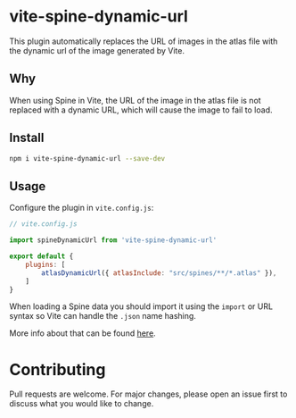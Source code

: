 # vite-spine-dynamic-url

This plugin automatically replaces the URL of images in the atlas file with the dynamic url of the image generated by Vite.

## Why

When using Spine in Vite, the URL of the image in the atlas file is not replaced with a dynamic URL, which will cause the image to fail to load.

## Install

```bash
npm i vite-spine-dynamic-url --save-dev
```

## Usage

Configure the plugin in `vite.config.js`:

```js
// vite.config.js

import spineDynamicUrl from 'vite-spine-dynamic-url'

export default {
    plugins: [
        atlasDynamicUrl({ atlasInclude: "src/spines/**/*.atlas" }),
    ]
}
```

When loading a Spine data you should import it using the `import` or URL syntax so Vite can handle the `.json` name hashing.

More info about that can be found [here](https://vitejs.dev/guide/assets).

# Contributing

Pull requests are welcome. For major changes, please open an issue first to discuss what you would like to change.